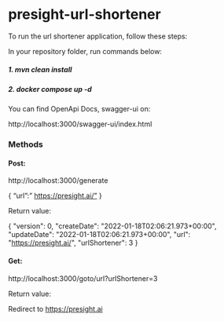 # presight-url-shortener

To run the url shortener application, follow these steps:

In your repository folder, run commands below:

##### 1. mvn clean install
##### 2. docker compose up -d


You can find OpenApi Docs, swagger-ui on: 

http://localhost:3000/swagger-ui/index.html




### Methods
#### Post:

http://localhost:3000/generate

{
“url”:” https://presight.ai/”
}

Return value:

{
  "version": 0,
  "createDate": "2022-01-18T02:06:21.973+00:00",
  "updateDate": "2022-01-18T02:06:21.973+00:00",
  "url": "https://presight.ai/",
  "urlShortener": 3
}


#### Get:

http://localhost:3000/goto/url?urlShortener=3

Return value:

Redirect to https://presight.ai


